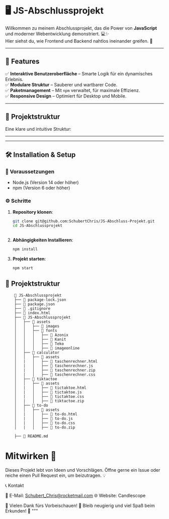 
# 🖥️ **JS-Abschlussprojekt**

Willkommen zu meinem Abschlussprojekt, das die Power von **JavaScript** und moderner Webentwicklung demonstriert. 💻✨  
Hier siehst du, wie Frontend und Backend nahtlos ineinander greifen. 🚀

---

## 🌟 **Features**

✅ **Interaktive Benutzeroberfläche** – Smarte Logik für ein dynamisches Erlebnis.  
✅ **Modulare Struktur** – Sauberer und wartbarer Code.  
✅ **Paketmanagement** – Mit `npm` verwaltet, für maximale Effizienz.  
✅ **Responsive Design** – Optimiert für Desktop und Mobile.  

---

## 📂 **Projektstruktur**

Eine klare und intuitive Struktur:



---


---

## 🛠️ **Installation & Setup**

### 🔧 **Voraussetzungen**

- Node.js (Version 14 oder höher)  
- npm (Version 6 oder höher)  

### ⚙️ **Schritte**

1. **Repository klonen**:

   ```bash
   git clone git@github.com:SchubertChris/JS-Abschluss-Projekt.git
   cd JS-Abschlussprojekt
 
2. **Abhängigkeiten Installieren**:
    ```bash
    npm install

3. **Projekt starten**:
    ```bash
    npm start
    
## 📂 **Projektstruktur**

        📂 JS-Abschlussprojekt  
        ├── 📄 package-lock.json  
        ├── 📄 package.json  
        ├── 📄 .gitignore  
        ├── 📄 index.html  
        ├── 📁 JS-Abschlussprojekt  
        │   ├── 📁 assets  
        │   │   ├── 📁 images  
        │   │   ├── 📁 fonts  
        │   │   │   ├── 📁 Azonix  
        │   │   │   ├── 📁 Kanit  
        │   │   │   ├── 📁 Teko  
        │   │   │   ├── 📁 imageonline  
        │   ├── 📁 calculator  
        │   │   ├── 📁 assets  
        │   |   │   ├── 📄 taschenrechner.html 
        │   |   │   ├── 📄 taschenrechner.js 
        │   |   │   ├── 📄 taschenrechner.zip 
        │   |   │   ├── 📄 taschenrechner.css 
        │   ├── 📁 tiktactoe  
        │   │   ├── 📁 assets  
        │   |   │   ├── 📄 tictaktoe.html 
        │   |   │   ├── 📄 tictaktoe.js 
        │   |   │   ├── 📄 tictaktoe.css 
        │   |   │   ├── 📄 tiktactoe.zip 
        │   ├── 📁 to-do  
        │   │   ├── 📁 assets  
        │   |   │   ├── 📄 to-do.html 
        │   |   │   ├── 📄 to-do.js 
        │   |   │   ├── 📄 to-do.css 
        │   |   │   ├── 📄 to-do.zip

        ├── 📄 README.md  


 
# Mitwirken 🤝

Dieses Projekt lebt von Ideen und Vorschlägen. Öffne gerne ein Issue oder reiche einen Pull Request ein, um beizutragen. 💡

📞 Kontakt

📧 E-Mail: Schubert_Chris@rocketmail.com
🌐 Website: Candlescope



🌟 Vielen Dank fürs Vorbeischauen! 🌟
Bleib neugierig und viel Spaß beim Erkunden! 🚀 """
